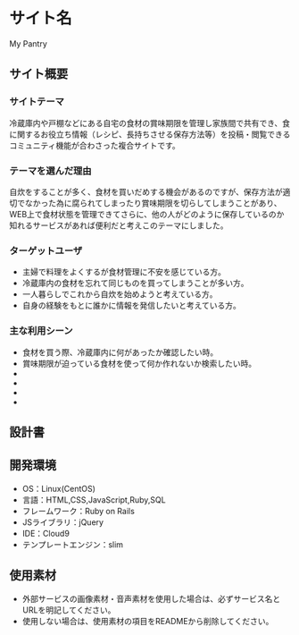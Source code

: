 # サイト名
My Pantry

## サイト概要

### サイトテーマ
冷蔵庫内や戸棚などにある自宅の食材の賞味期限を管理し家族間で共有でき、食に関するお役立ち情報（レシピ、長持ちさせる保存方法等）を投稿・閲覧できるコミュニティ機能が合わさった複合サイトです。

### テーマを選んだ理由
自炊をすることが多く、食材を買いだめする機会があるのですが、保存方法が適切でなかった為に腐られてしまったり賞味期限を切らしてしまうことがあり、
  WEB上で食材状態を管理できてさらに、他の人がどのように保存しているのか知れるサービスがあれば便利だと考えこのテーマにしました。

### ターゲットユーザ
- 主婦で料理をよくするが食材管理に不安を感じている方。
- 冷蔵庫内の食材を忘れて同じものを買ってしまうことが多い方。
- 一人暮らしでこれから自炊を始めようと考えている方。
- 自身の経験をもとに誰かに情報を発信したいと考えている方。

### 主な利用シーン
- 食材を買う際、冷蔵庫内に何があったか確認したい時。
- 賞味期限が迫っている食材を使って何か作れないか検索したい時。
- 
- 
- 
- 

## 設計書


## 開発環境
- OS：Linux(CentOS)
- 言語：HTML,CSS,JavaScript,Ruby,SQL
- フレームワーク：Ruby on Rails
- JSライブラリ：jQuery
- IDE：Cloud9
- テンプレートエンジン：slim

## 使用素材
- 外部サービスの画像素材・音声素材を使用した場合は、必ずサービス名とURLを明記してください。
- 使用しない場合は、使用素材の項目をREADMEから削除してください。